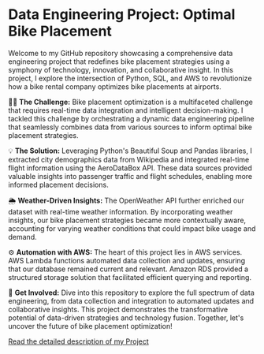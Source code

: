 # Data Engineering Project: Optimal Bike Placement 

Welcome to my GitHub repository showcasing a comprehensive data engineering project that redefines bike placement strategies using a symphony of technology, innovation, and collaborative insight. In this project, I explore the intersection of Python, SQL, and AWS to revolutionize how a bike rental company optimizes bike placements at airports.

🚴‍♂️ **The Challenge:** Bike placement optimization is a multifaceted challenge that requires real-time data integration and intelligent decision-making. I tackled this challenge by orchestrating a dynamic data engineering pipeline that seamlessly combines data from various sources to inform optimal bike placement strategies.

💡 **The Solution:** Leveraging Python's Beautiful Soup and Pandas libraries, I extracted city demographics data from Wikipedia and integrated real-time flight information using the AeroDataBox API. These data sources provided valuable insights into passenger traffic and flight schedules, enabling more informed placement decisions.

🌦️ **Weather-Driven Insights:** The OpenWeather API further enriched our dataset with real-time weather information. By incorporating weather insights, our bike placement strategies became more contextually aware, accounting for varying weather conditions that could impact bike usage and demand.

⚙️ **Automation with AWS:** The heart of this project lies in AWS services. AWS Lambda functions automated data collection and updates, ensuring that our database remained current and relevant. Amazon RDS provided a structured storage solution that facilitated efficient querying and reporting.


🔗 **Get Involved:** Dive into this repository to explore the full spectrum of data engineering, from data collection and integration to automated updates and collaborative insights. This project demonstrates the transformative potential of data-driven strategies and technology fusion. Together, let's uncover the future of bike placement optimization!

[Read the detailed description of my Project](https://medium.com/@grace.ejimkonye/141b8b4c05fb)
